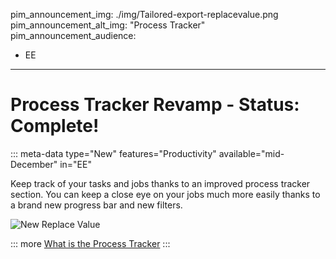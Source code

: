 pim_announcement_img: ./img/Tailored-export-replacevalue.png
pim_announcement_alt_img: "Process Tracker"
pim_announcement_audience:
- EE
---

# Process Tracker Revamp - Status: Complete!
::: meta-data type="New" features="Productivity" available="mid-December" in="EE"

Keep track of your tasks and jobs thanks to an improved process tracker section. You can keep a close eye on your jobs much more easily thanks to a brand new progress bar and new filters.


![New Replace Value](../img/Tailored-export-replacevalue.png)

::: more
[What is the Process Tracker](../articles/monitor-jobs.html#what-can-you-find-in-a-job-detail)
:::
